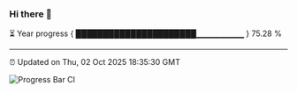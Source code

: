 ### Hi there 👋

⏳ Year progress { ██████████████████████▁▁▁▁▁▁▁▁ } 75.28 %

---

⏰ Updated on Thu, 02 Oct 2025 18:35:30 GMT

![Progress Bar CI](https://github.com/DhruviPatel157/GitHub-Actions-Demo/workflows/Progress%20Bar%20CI/badge.svg)
